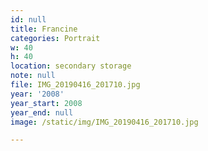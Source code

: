 ```yaml
---
id: null
title: Francine
categories: Portrait
w: 40
h: 40
location: secondary storage
note: null
file: IMG_20190416_201710.jpg
year: '2008'
year_start: 2008
year_end: null
image: /static/img/IMG_20190416_201710.jpg

---
```

